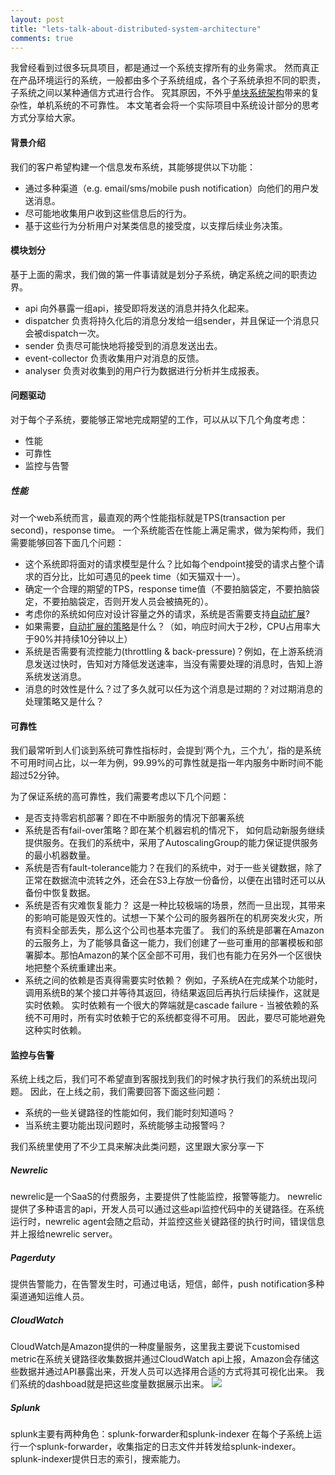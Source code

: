 ```yaml
---
layout: post
title: "lets-talk-about-distributed-system-architecture"
comments: true
---
```


我曾经看到过很多玩具项目，都是通过一个系统支撑所有的业务需求。
然而真正在产品环境运行的系统，一般都由多个子系统组成，各个子系统承担不同的职责，子系统之间以某种通信方式进行合作。
究其原因，不外乎[单块系统架构](http://microservices.io/patterns/monolithic.html)带来的复杂性，单机系统的不可靠性。
本文笔者会将一个实际项目中系统设计部分的思考方式分享给大家。


#### 背景介绍
我们的客户希望构建一个信息发布系统，其能够提供以下功能：

- 通过多种渠道（e.g. email/sms/mobile push notification）向他们的用户发送消息。
- 尽可能地收集用户收到这些信息后的行为。
- 基于这些行为分析用户对某类信息的接受度，以支撑后续业务决策。

#### 模块划分
基于上面的需求，我们做的第一件事请就是划分子系统，确定系统之间的职责边界。

- api 向外暴露一组api，接受即将发送的消息并持久化起来。
- dispatcher 负责将持久化后的消息分发给一组sender，并且保证一个消息只会被dispatch一次。
- sender 负责尽可能快地将接受到的消息发送出去。
- event-collector 负责收集用户对消息的反馈。
- analyser 负责对收集到的用户行为数据进行分析并生成报表。

#### 问题驱动
对于每个子系统，要能够正常地完成期望的工作，可以从以下几个角度考虑：

- 性能
- 可靠性
- 监控与告警


##### 性能
对一个web系统而言，最直观的两个性能指标就是TPS(transaction per second)，response time。
一个系统能否在性能上满足需求，做为架构师，我们需要能够回答下面几个问题：

- 这个系统即将面对的请求模型是什么？比如每个endpoint接受的请求占整个请求的百分比，比如可遇见的peek time（如天猫双十一）。
- 确定一个合理的期望的TPS，response time值（不要拍脑袋定，不要拍脑袋定，不要拍脑袋定，否则开发人员会被搞死的）。
- 考虑你的系统如何应对设计容量之外的请求，系统是否需要支持[自动扩展](https://aws.amazon.com/autoscaling/)? 
- 如果需要，[自动扩展的策略](http://docs.aws.amazon.com/AWSCloudFormation/latest/UserGuide/aws-properties-as-policy.html)是什么？（如，响应时间大于2秒，CPU占用率大于90%并持续10分钟以上）
- 系统是否需要有流控能力(throttling & back-pressure)？例如，在上游系统消息发送过快时，告知对方降低发送速率，当没有需要处理的消息时，告知上游系统发送消息。
- 消息的时效性是什么？过了多久就可以任为这个消息是过期的？对过期消息的处理策略又是什么？


#### 可靠性
我们最常听到人们谈到系统可靠性指标时，会提到‘两个九，三个九’，指的是系统不可用时间占比，以一年为例，99.99%的可靠性就是指一年内服务中断时间不能超过52分钟。

为了保证系统的高可靠性，我们需要考虑以下几个问题：

- 是否支持零宕机部署？即在不中断服务的情况下部署系统
- 系统是否有fail-over策略？即在某个机器宕机的情况下， 如何启动新服务继续提供服务。在我们的系统中，采用了AutoscalingGroup的能力保证提供服务的最小机器数量。
- 系统是否有fault-tolerance能力？在我们的系统中，对于一些关键数据，除了正常在数据流中流转之外，还会在S3上存放一份备份，以便在出错时还可以从备份中恢复数据。
- 系统是否有灾难恢复能力？
  这是一种比较极端的场景，然而一旦出现，其带来的影响可能是毁灭性的。试想一下某个公司的服务器所在的机房突发火灾，所有资料全部丢失，那么这个公司也基本完蛋了。
  我们的系统是部署在Amazon的云服务上，为了能够具备这一能力，我们创建了一些可重用的部署模板和部署脚本。那怕Amazon的某个区全部不可用，我们也有能力在另外一个区很快地把整个系统重建出来。
- 系统之间的依赖是否真得需要实时依赖？
  例如，子系统A在完成某个功能时，调用系统B的某个接口并等待其返回，待结果返回后再执行后续操作，这就是实时依赖。
  实时依赖有一个很大的弊端就是cascade failure - 当被依赖的系统不可用时，所有实时依赖于它的系统都变得不可用。
  因此，要尽可能地避免这种实时依赖。

    
#### 监控与告警
系统上线之后，我们可不希望直到客服找到我们的时候才执行我们的系统出现问题。
因此，在上线之前，我们需要回答下面这些问题：

- 系统的一些关键路径的性能如何，我们能时刻知道吗？
- 当系统主要功能出现问题时，系统能够主动报警吗？

我们系统里使用了不少工具来解决此类问题，这里跟大家分享一下

##### Newrelic
newrelic是一个SaaS的付费服务，主要提供了性能监控，报警等能力。
newrelic提供了多种语言的api，开发人员可以通过这些api监控代码中的关键路径。在系统运行时，newrelic agent会随之启动，并监控这些关键路径的执行时间，错误信息并上报给newrelic server。

##### Pagerduty
提供告警能力，在告警发生时，可通过电话，短信，邮件，push notification多种渠道通知运维人员。

##### CloudWatch
CloudWatch是Amazon提供的一种度量服务，这里我主要说下customised metric在系统关键路径收集数据并通过CloudWatch api上报，Amazon会存储这些数据并通过API暴露出来，开发人员可以选择用合适的方式将其可视化出来。
我们系统的dashboad就是把这些度量数据展示出来。
<image src='images/production-live-dashboard.jpg'/>

##### Splunk
splunk主要有两种角色：splunk-forwarder和splunk-indexer
在每个子系统上运行一个splunk-forwarder，收集指定的日志文件并转发给splunk-indexer。
splunk-indexer提供日志的索引，搜索能力。
